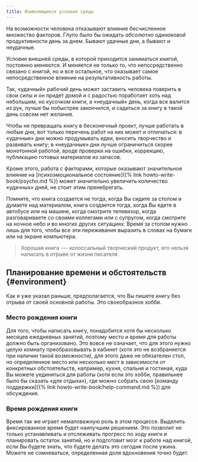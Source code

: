 ```yaml
---
title: Изменяющиеся условия среды
---
```


На возможности человека отказывают влияние бесчисленное множество
факторов.  Глупо было бы ожидать *абсолютно одинаковой* продуктивности
день за днем.  Бывают удачные дни, а бывают и неудачные.

Условия внешней среды, в которой приходится заниматься книгой,
постоянно меняются.  И меняется не только то, что непосредственно
связано с книгой, но и все остальное, что оказывает самое
непосредственное влияние на результативность работы.

Так, «удачный» рабочий день может заставить человека поверить в свои
силы и он придет домой и с радостью поработает хоть над небольшим, но
кусочком книги, а «неудачный» день, когда все валится из рук, лучше бы
побыстрее закончился, и садиться за книгу в такой день совсем нет
желания.

Чтобы не превращать книгу в бесконечный проект, лучше работать в любые
дни, вот только перечень работ на них может и отличаться: в «удачные»
дни можно продумывать идеи, вносить творчество и развивать книгу; в
«неудачные» дни лучше ограничиться скорее монотонной работой, вроде
проверки на ошибки, коррекцию, публикацию готовых материалов из
запасов.

Кроме этого, работа с факторами, которые оказывают значительное
влияние на [психоэмоциональное состояние]({% link
howto-write-book/psycho.md %}) может значительно увеличить количество
«удачных» дней, не стоит этим пренебрегать.

Помните, что книга создается не тогда, когда Вы сидите за столом и
думаете над материалом, книга создается тогда, когда Вы едете в
автобусе или на машине, когда смотрите телевизор, когда разговариваете
со своими коллегами или с супругом, когда смотрите на ночное небо и во
многих других ситуациях.  Время за столом нужно лишь для того, чтобы
все эти переживания выразить в словах на бумаге или на экране
компьютера.

> Хорошая книга --- колоссальный творческий продукт, его нельзя
> написать в отрыве от жизни писателя

## Планирование времени и обстоятельств {#environment}

Как я уже указал раньше, предполагается, что Вы пишете книгу без
отрыва от своей основной работы.  Это своеобразное хобби.

### Место рождения книги

Для того, чтобы написать книгу, понадобится хотя бы несколько месяцев
ежедневных занятий, поэтому место и время для работы должно быть
организовано.  Это вовсе не означает, что для этого нужно целую
комнату преобразовывать в кабинет (хотя это не возбраняется при
наличии такой возможности), для этого даже не обязателен стол, но
определенное место или несколько мест в зависимости от конкретных
обстоятельств, например, кухня, спальня и гостиная, куда Вы можете
уединиться для работы (хотя если это хобби, правильнее было бы сказать
«для отдыха»), где можно собрать свою [команду поддержки]({% link
howto-write-book/help-command.md %}) для обсуждения.

### Время рождения книги

Время так же играет немаловажную роль в этом процессе.  Выделить
фиксированное время будет наилучшим решением.  Это позволит не только
устанавливать и отслеживать прогресс по ходу книги и планировать
остаток занятий, но и подготовит мозг к работе над книгой, если Вы
будете знать, что будете делать это сегодня после ужина.  Можете не
сомневаться, определенная доля вдохновения *точно* будет.
